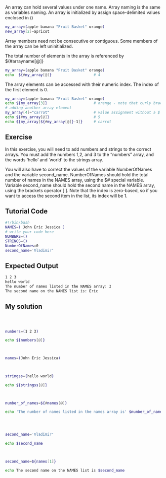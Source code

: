 An array can hold several values under one name. Array naming is the same as variables naming. An array is initialized by assign space-delimited values enclosed in ()

```bash
my_array=(apple banana "Fruit Basket" orange)
new_array[2]=apricot
```

Array members need not be consecutive or contiguous. Some members of the array can be left uninitialized.

The total number of elements in the array is referenced by ${#arrayname[@]}

```bash
my_array=(apple banana "Fruit Basket" orange)
echo  ${#my_array[@]}                   # 4
```

The array elements can be accessed with their numeric index. The index of the first element is 0.

```bash
my_array=(apple banana "Fruit Basket" orange)
echo ${my_array[3]}                     # orange - note that curly brackets are needed
# adding another array element
my_array[4]="carrot"                    # value assignment without a $ and curly brackets
echo ${#my_array[@]}                    # 5
echo ${my_array[${#my_array[@]}-1]}     # carrot
```

## Exercise

In this exercise, you will need to add numbers and strings to the correct arrays. You must add the numbers 1,2, and 3 to the “numbers” array, and the words ‘hello’ and ‘world’ to the strings array.

You will also have to correct the values of the variable NumberOfNames and the variable second_name. NumberOfNames should hold the total number of names in the NAMES array, using the $# special variable. Variable second_name should hold the second name in the NAMES array, using the brackets operator [ ]. Note that the index is zero-based, so if you want to access the second item in the list, its index will be 1.

## Tutorial Code

```bash
#!/bin/bash
NAMES=( John Eric Jessica )
# write your code here
NUMBERS=()
STRINGS=()
NumberOfNames=0
second_name='Vladimir'
```

## Expected Output

```bash
1 2 3
hello world
The number of names listed in the NAMES array: 3
The second name on the NAMES list is: Eric
```


## My solution

```bash

  

numbers=(1 2 3)

echo ${numbers[@]}

  

names=(John Eric Jessica)

  

stringss=(hello world)

echo ${stringss[@]}

  

number_of_names=${#names[@]}

echo 'The number of names listed in the names array is' $number_of_names

  
  

second_name='Vladimir'

echo $second_name

  

second_name=${names[1]}

echo The second name on the NAMES list is $second_name
```